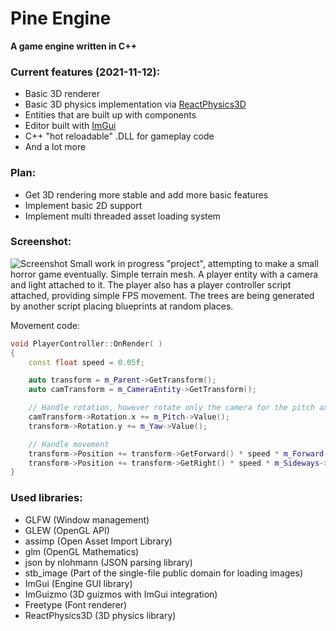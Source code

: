 # Pine Engine
**A game engine written in C++**

### Current features (2021-11-12):
* Basic 3D renderer
* Basic 3D physics implementation via [ReactPhysics3D](https://www.reactphysics3d.com/) 
* Entities that are built up with components
* Editor built with [ImGui](https://github.com/ocornut/imgui)
* C++ "hot reloadable" .DLL for gameplay code
* And a lot more

### Plan:
* Get 3D rendering more stable and add more basic features
* Implement basic 2D support
* Implement multi threaded asset loading system

### Screenshot:
![Screenshot](https://i.imgur.com/qRzcv3e.png)
Small work in  progress "project", attempting to make a small horror game eventually.
Simple terrain mesh. A player entity with a camera and light attached to it. The player also has a player controller
script attached, providing simple FPS movement. The trees are being
generated by another script placing blueprints at random places.

Movement code:
```cpp
void PlayerController::OnRender( )
{
    const float speed = 0.05f;

    auto transform = m_Parent->GetTransform();
    auto camTransform = m_CameraEntity->GetTransform();

    // Handle rotation, however rotate only the camera for the pitch axis
    camTransform->Rotation.x += m_Pitch->Value();
    transform->Rotation.y += m_Yaw->Value();

    // Handle movement
    transform->Position += transform->GetForward() * speed * m_Forward->Value();
    transform->Position += transform->GetRight() * speed * m_Sideways->Value();
}
```

### Used libraries:
* GLFW (Window management)
* GLEW (OpenGL API)
* assimp (Open Asset Import Library)
* glm (OpenGL Mathematics)
* json by nlohmann (JSON parsing library)
* stb_image (Part of the single-file public domain for loading images)
* ImGui (Engine GUI library)
* ImGuizmo (3D guizmos with ImGui integration)
* Freetype (Font renderer)
* ReactPhysics3D (3D physics library)

